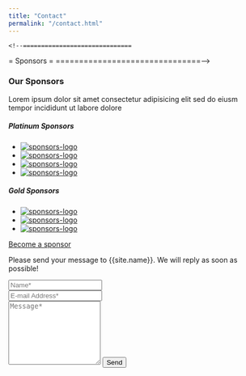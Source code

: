 ```yaml
---
title: "Contact"
permalink: "/contact.html"
---
```


    <!--==============================
=            Sponsors            =
===============================-->

<section class="sponsors section  overlay-white">
	<div class="container">
		<div class="row">
			<div class="col-12">
				<div class="section-title">
					<h3>Our <span class="alternate">Sponsors</span></h3>
					<p>Lorem ipsum dolor sit amet consectetur adipisicing elit sed do eiusm tempor incididunt ut labore dolore</p>
				</div>
			</div>
		</div>
		<div class="row">
			<div class="col-12">
				<!-- Title -->
				<div class="sponsor-title text-center">
					<h5>Platinum Sponsors</h5>
				</div>
				<div class="block text-center">
					<!-- Sponsors image list -->
					<ul class="list-inline sponsors-list">
						<li class="list-inline-item">
							<div class="image-block text-center">
								<a href="#">
									<img src="images/sponsors/pt-spon-two.png" alt="sponsors-logo" class="img-fluid">
								</a>
							</div>
						</li>
						<li class="list-inline-item">
							<div class="image-block text-center">
								<a href="#">
									<img src="images/sponsors/pt-spon-two.png" alt="sponsors-logo" class="img-fluid">
								</a>
							</div>
						</li>
						<li class="list-inline-item">
							<div class="image-block text-center">
								<a href="#">
									<img src="images/sponsors/pt-spon-three.png" alt="sponsors-logo" class="img-fluid">
								</a>
							</div>
						</li>
						<li class="list-inline-item">
							<div class="image-block text-center">
								<a href="#">
									<img src="images/sponsors/pt-spon-four.png" alt="sponsors-logo" class="img-fluid">
								</a>
							</div>
						</li>
					</ul>
				</div>
				<!-- Title -->
				<div class="sponsor-title text-center">
					<h5>Gold Sponsors</h5>
				</div>
				<div class="block text-center">
					<!-- Sponsors image list -->
					<ul class="list-inline sponsors-list">
						<li class="list-inline-item">
							<div class="image-block text-center">
								<a href="#">
									<img src="images/sponsors/gl-spon-one.png" alt="sponsors-logo" class="img-fluid">
								</a>
							</div>
						</li>
						<li class="list-inline-item">
							<div class="image-block text-center">
								<a href="#">
									<img src="images/sponsors/gl-spon-two.png" alt="sponsors-logo" class="img-fluid">
								</a>
							</div>
						</li>
						<li class="list-inline-item">
							<div class="image-block text-center">
								<a href="#">
									<img src="images/sponsors/gl-spon-three.png" alt="sponsors-logo" class="img-fluid">
								</a>
							</div>
						</li>
					</ul>
				</div>
				<div class="sponsor-btn text-center">
					<a href="#" class="btn btn-main-md">Become a sponsor</a>
				</div>
			</div>
		</div>
	</div>
</section>

<!--====  End of Sponsors  ====-->

<form action="https://formspree.io/f/xvolpjnz" method="POST">    
<p class="mb-4">Please send your message to {{site.name}}. We will reply as soon as possible!</p>
<div class="form-group row">
<div class="col-md-6">
<input class="form-control" type="text" name="name" placeholder="Name*" required>
</div>
<div class="col-md-6">
<input class="form-control" type="email" name="_replyto" placeholder="E-mail Address*" required>
</div>
</div>
<textarea rows="8" class="form-control mb-3" name="message" placeholder="Message*" required></textarea>    
<input class="btn btn-success" type="submit" value="Send">
</form>
